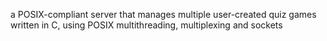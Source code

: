 a POSIX-compliant server that manages multiple user-created quiz games
written in C, using POSIX multithreading, multiplexing and sockets
